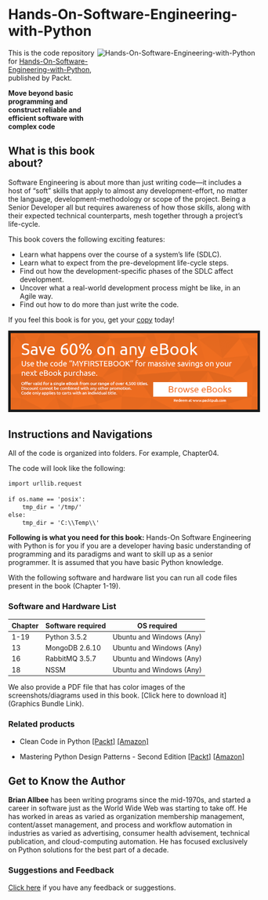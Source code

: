 # Hands-On-Software-Engineering-with-Python

<a href="https://www.packtpub.com/application-development/hands-software-engineering-python?utm_source=github&utm_medium=repository&utm_campaign=9781788622011"><img src="https://d1ldz4te4covpm.cloudfront.net/sites/default/files/imagecache/ppv4_main_book_cover/B09393_MockupCover_newco.png" alt="Hands-On-Software-Engineering-with-Python" height="256px" align="right"></a>

This is the code repository for [Hands-On-Software-Engineering-with-Python](https://www.packtpub.com/application-development/hands-software-engineering-python?utm_source=github&utm_medium=repository&utm_campaign=9781788622011), published by Packt.

**Move beyond basic programming and construct reliable and efficient software with complex code**

## What is this book about?
Software Engineering is about more than just writing code—it includes a host of “soft” skills that apply to almost any development-effort, no matter the language, development-methodology or scope of the project. Being a Senior Developer all but requires awareness of how those skills, along with their expected technical counterparts, mesh together through a project’s life-cycle.

This book covers the following exciting features:
* Learn what happens over the course of a system’s life (SDLC).
* Learn what to expect from the pre-development life-cycle steps.
* Find out how the development-specific phases of the SDLC affect development.
* Uncover what a real-world development process might be like, in an Agile way.
* Find out how to do more than just write the code.

If you feel this book is for you, get your [copy](https://www.amazon.com/dp/1788622014) today!

<a href="https://www.packtpub.com/?utm_source=github&utm_medium=banner&utm_campaign=GitHubBanner"><img src="https://raw.githubusercontent.com/PacktPublishing/GitHub/master/GitHub.png" 
alt="https://www.packtpub.com/" border="5" /></a>


## Instructions and Navigations
All of the code is organized into folders. For example, Chapter04.

The code will look like the following:
```
import urllib.request

if os.name == 'posix':
    tmp_dir = '/tmp/'
else:
    tmp_dir = 'C:\\Temp\\'
```

**Following is what you need for this book:**
Hands-On Software Engineering with Python is for you if you are a developer having basic understanding of programming and its paradigms and want to skill up as a senior programmer. It is assumed that you have basic Python knowledge.

With the following software and hardware list you can run all code files present in the book (Chapter 1-19).

### Software and Hardware List

| Chapter  | Software required                   | OS required              |
| -------- | ------------------------------------| -------------------------|
| 1-19     | Python 3.5.2                        | Ubuntu and Windows (Any) |
| 13       | MongoDB 2.6.10                      | Ubuntu and Windows (Any) |
| 16       | RabbitMQ 3.5.7                      | Ubuntu and Windows (Any) |
| 18       | NSSM                                | Ubuntu and Windows (Any) |



We also provide a PDF file that has color images of the screenshots/diagrams used in this book. [Click here to download it](Graphics Bundle Link).


### Related products <Other books you may enjoy>
* Clean Code in Python [[Packt]](https://www.packtpub.com/application-development/clean-code-python?utm_source=github&utm_medium=repository&utm_campaign=9781788835831) [[Amazon]](https://www.amazon.com/dp/1788835832)

* Mastering Python Design Patterns - Second Edition [[Packt]](https://www.packtpub.com/application-development/mastering-python-design-patterns-second-edition?utm_source=github&utm_medium=repository&utm_campaign=9781788837484) [[Amazon]](https://www.amazon.com/dp/1788837487)

## Get to Know the Author
**Brian Allbee**
has been writing programs since the mid-1970s, and started a career in software just as the World Wide Web was starting to take off. He has worked in areas as varied as organization membership management, content/asset management, and process and workflow automation in industries as varied as advertising, consumer health advisement, technical publication, and cloud-computing automation. He has focused exclusively on Python solutions for the best part of a decade.


### Suggestions and Feedback
[Click here](https://docs.google.com/forms/d/e/1FAIpQLSdy7dATC6QmEL81FIUuymZ0Wy9vH1jHkvpY57OiMeKGqib_Ow/viewform) if you have any feedback or suggestions.
